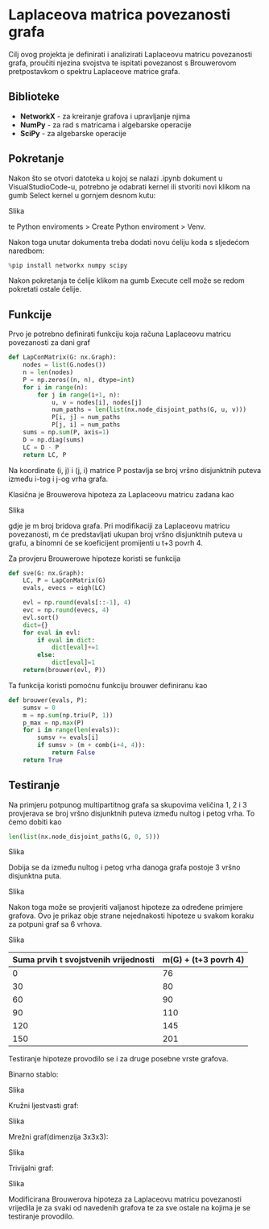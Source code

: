 # Laplaceova matrica povezanosti grafa

Cilj ovog projekta je definirati i analizirati Laplaceovu matricu povezanosti grafa, proučiti njezina svojstva te ispitati povezanost s Brouwerovom pretpostavkom o spektru Laplaceove matrice grafa.

## Biblioteke

* __NetworkX__ - za kreiranje grafova i upravljanje njima
* __NumPy__ - za rad s matricama i algebarske operacije
* __SciPy__ - za algebarske operacije

## Pokretanje

Nakon što se otvori datoteka u kojoj se nalazi .ipynb dokument u VisualStudioCode-u, potrebno je odabrati kernel ili stvoriti novi klikom na gumb Select kernel u gornjem desnom kutu:

Slika

te Python enviroments > Create Python enviroment > Venv.

Nakon toga unutar dokumenta treba dodati novu ćeliju koda s sljedećom naredbom:

```python
%pip install networkx numpy scipy
```

Nakon pokretanja te ćelije klikom na gumb Execute cell može se redom pokretati ostale ćelije.

## Funkcije

Prvo je potrebno definirati funkciju koja računa Laplaceovu matricu povezanosti za dani graf

```python
def LapConMatrix(G: nx.Graph):
    nodes = list(G.nodes())
    n = len(nodes)
    P = np.zeros((n, n), dtype=int)
    for i in range(n):
        for j in range(i+1, n):
            u, v = nodes[i], nodes[j]
            num_paths = len(list(nx.node_disjoint_paths(G, u, v)))
            P[i, j] = num_paths
            P[j, i] = num_paths
    sums = np.sum(P, axis=1)
    D = np.diag(sums)
    LC = D - P
    return LC, P
```

Na koordinate (i, j) i (j, i) matrice P postavlja se broj vršno disjunktnih puteva između i-tog i j-og vrha grafa. 

Klasična je Brouwerova hipoteza za Laplaceovu matricu zadana kao

Slika

gdje je m broj bridova grafa. Pri modifikaciji za Laplaceovu matricu povezanosti, m će predstavljati ukupan broj vršno disjunktnih puteva u grafu, a binomni će se koeficijent promijenti u t+3 povrh 4.

Za provjeru Brouwerowe hipoteze koristi se funkcija

```python
def sve(G: nx.Graph):
    LC, P = LapConMatrix(G)
    evals, evecs = eigh(LC)

    evl = np.round(evals[::-1], 4)
    evc = np.round(evecs, 4)
    evl.sort()
    dict={}
    for eval in evl:
        if eval in dict:
            dict[eval]+=1
        else:
            dict[eval]=1
    return(brouwer(evl, P))
```

Ta funkcija koristi pomoćnu funkciju brouwer definiranu kao

```python
def brouwer(evals, P):
    sumsv = 0
    m = np.sum(np.triu(P, 1))
    p_max = np.max(P)
    for i in range(len(evals)):
        sumsv += evals[i]
        if sumsv > (m + comb(i+4, 4)):
            return False
    return True
```
## Testiranje

Na primjeru potpunog multipartitnog grafa sa skupovima veličina 1, 2 i 3 provjerava se broj vršno disjunktnih puteva između nultog i petog vrha. To ćemo dobiti kao

```python
len(list(nx.node_disjoint_paths(G, 0, 5)))
```

Slika

Dobija se da između nultog i petog vrha danoga grafa postoje 3 vršno disjunktna puta.

Slika

Nakon toga može se provjeriti valjanost hipoteze za određene primjere grafova. Ovo je prikaz obje strane nejednakosti hipoteze u svakom koraku za potpuni graf sa 6 vrhova.

Slika

| Suma prvih t svojstvenih vrijednosti   | m(G) + (t+3 povrh 4) |
| -------- | ------- |
| 0  | 76    |
| 30 | 80     |
| 60    | 90    |
| 90  | 110   |
| 120  | 145    |
| 150  | 201    |

Testiranje hipoteze provodilo se i za druge posebne vrste grafova.

Binarno stablo:

Slika

Kružni ljestvasti graf:

Slika

Mrežni graf(dimenzija 3x3x3):

Slika

Trivijalni graf:

Slika

Modificirana Brouwerova hipoteza za Laplaceovu matricu povezanosti vrijedila je za svaki od navedenih grafova te za sve ostale na kojima je se testiranje provodilo.
